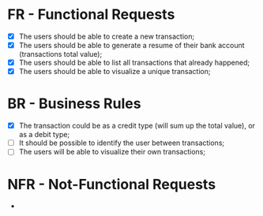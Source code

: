 # FR - Functional Requests
- [x] The users should be able to create a new transaction;
- [x] The users should be able to generate a resume of their bank account (transactions total value);
- [x] The users should be able to list all transactions that already happened;
- [x] The users should be able to visualize a unique transaction;

# BR - Business Rules
- [x] The transaction could be as a credit type (will sum up the total value), or as a debit type;
- [ ] It should be possible to identify the user between transactions;
- [ ] The users will be able to visualize their own transactions;

# NFR - Not-Functional Requests
-



